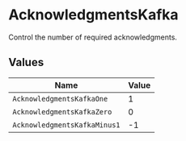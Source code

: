 # AcknowledgmentsKafka

Control the number of required acknowledgments.


## Values

| Name                         | Value                        |
| ---------------------------- | ---------------------------- |
| `AcknowledgmentsKafkaOne`    | 1                            |
| `AcknowledgmentsKafkaZero`   | 0                            |
| `AcknowledgmentsKafkaMinus1` | -1                           |